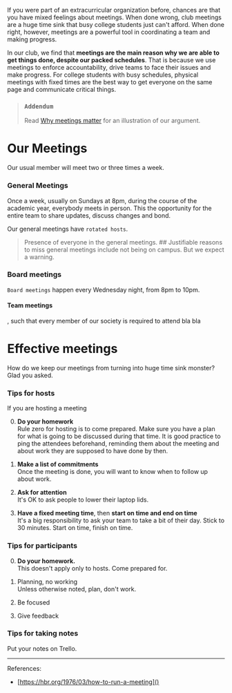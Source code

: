 If you were part of an extracurricular organization before, chances are that you have mixed feelings about meetings. When done wrong, club meetings are a huge time sink that busy college students just can't afford. When done right, however, meetings are a powerful tool in coordinating a team and making progress.

In our club, we find that **meetings are the main reason why we are able to get things done, despite our packed schedules**. That is because we use meetings to enforce accountability, drive teams to face their issues and make progress. For college students with busy schedules, physical meetings with fixed times are the best way to get everyone on the same page and communicate critical things.

> ### `Addendum`  
> Read [Why meetings matter](https://medium.com/@felipap/why-meetings-matter-c8d1467da3e1) for an illustration of our argument.

# Our Meetings

Our usual member will meet two or three times a week.

### General Meetings

Once a week, usually on Sundays at 8pm, during the course of the academic year, everybody meets in person. This the opportunity for the entire team to share updates, discuss changes and bond.

Our general meetings have `rotated hosts`.

> Presence of everyone in the general meetings. ## Justifiable reasons to miss general meetings include not being on campus. But we expect a warning.

### Board meetings

`Board meetings` happen every Wednesday night, from 8pm to 10pm.

#### Team meetings

, such that every member of our society is required to attend bla bla


# Effective meetings

How do we keep our meetings from turning into huge time sink monster? Glad you asked.

### Tips for hosts

If you are hosting a meeting

0. **Do your homework**  
Rule zero for hosting is to come prepared. Make sure you have a plan for what is going to be discussed during that time. It is good practice to ping the attendees beforehand, reminding them about the meeting and about work they are supposed to have done by then.

1. **Make a list of commitments**  
Once the meeting is done, you will want to know when to follow up about work.

2. **Ask for attention**  
It's OK to ask people to lower their laptop lids.

3. **Have a fixed meeting time**, then **start on time and end on time**  
It's a big responsibility to ask your team to take a bit of their day.
Stick to 30 minutes. Start on time, finish on time.

### Tips for participants

0. **Do your homework.**  
This doesn't apply only to hosts. Come prepared for.

1. Planning, no working  
Unless otherwise noted, plan, don't work.

2. Be focused

3. Give feedback

### Tips for taking notes

Put your notes on Trello.

---


References:

- [https://hbr.org/1976/03/how-to-run-a-meeting]()
